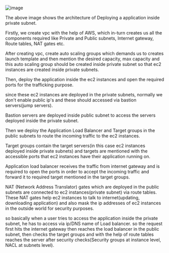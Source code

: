 ![image](https://github.com/muppin/mastering-DevOps/assets/121821200/c83203f9-c854-40cd-93f5-3861ffe7c88e)

The above image shows the architecture of Deploying a application inside private subnet.

Firstly, we create vpc with the help of AWS, which in-turn  creates us all the components required like Private and Public subnets, Internet gateway, Route tables, NAT gates etc.

After creating vpc, create auto scaling groups which demands us to creates launch template and then mention the desired capacity, max capacity and this auto scaling group should be created inside private subnet so that ec2 instances are created inside private subnets.

Then, deploy the application inside the ec2 instances and open the required ports for the trafficking purpose.

since these ec2 instances are deployed in the private subnets, normally we don't enable public ip's and these should accessed via bastion servers(jump servers).

Bastion servers are deployed inside public subnet to access the servers deployed inside the private subnet.

Then we deploy the Application Load Balancer and Target groups in the public subnets to route the incoming traffic to the ec2 instances.

Target groups contain the target servers(in this case ec2 instances deployed inside private subnets) and targets are mentioned with the accessible ports that ec2 instances have their application running on.

Application load balancer receives the traffic from internet gateway and is required to open the ports in order to accept the incoming traffic and forward it to required target mentioned in the target groups.

NAT (Network Address Translator) gates which are deployed in the public subnets are connected to ec2 instances(private subnet) via route tables. These NAT gates help ec2 instances to talk to internet(updating, downloading application) and also mask the ip addresses of ec2 instances in the outside world for security purposes.

so basically when a user tries to access the application inside the private subnet, he has to access via ip/DNS name of Load balancer. so the request first hits the internet gateway then reaches the load balancer in the public subnet, then checks the target groups and with the help of route tables reaches the server after security checks(Security groups at instance level, NACL at subnets level). 

